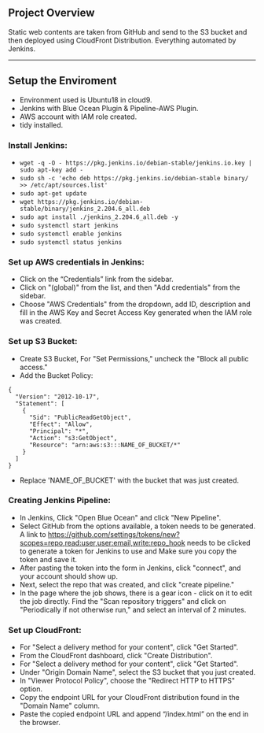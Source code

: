 ## Project Overview

Static web contents are taken from GitHub and send to the S3 bucket and then deployed using CloudFront Distribution. Everything automated by Jenkins.

---

## Setup the Enviroment

* Environment used is Ubuntu18 in cloud9.
* Jenkins with Blue Ocean Plugin & Pipeline-AWS Plugin.
* AWS account with IAM role created.
* tidy installed.

### Install Jenkins:

* `wget -q -O - https://pkg.jenkins.io/debian-stable/jenkins.io.key | sudo apt-key add -`
* `sudo sh -c 'echo deb https://pkg.jenkins.io/debian-stable binary/ >> /etc/apt/sources.list'`
* `sudo apt-get update`
* `wget https://pkg.jenkins.io/debian-stable/binary/jenkins_2.204.6_all.deb`
* `sudo apt install ./jenkins_2.204.6_all.deb -y`
* `sudo systemctl start jenkins`
* `sudo systemctl enable jenkins`
* `sudo systemctl status jenkins`

### Set up AWS credentials in Jenkins:

* Click on the “Credentials” link from the sidebar.
* Click on "(global)" from the list, and then "Add credentials" from the sidebar.
* Choose "AWS Credentials" from the dropdown, add ID, description and fill in the AWS Key and Secret Access Key generated when the IAM role was created.

### Set up S3 Bucket:

* Create S3 Bucket, For "Set Permissions," uncheck the "Block all public access."
* Add the Bucket Policy:
```
{
  "Version": "2012-10-17",
  "Statement": [
    {
      "Sid": "PublicReadGetObject",
      "Effect": "Allow",
      "Principal": "*",
      "Action": "s3:GetObject",
      "Resource": "arn:aws:s3:::NAME_OF_BUCKET/*"
    }
  ]
}
```
* Replace 'NAME_OF_BUCKET' with the bucket that was just created.

### Creating Jenkins Pipeline:

* In Jenkins, Click "Open Blue Ocean" and click "New Pipeline".
* Select GitHub from the options available, a token needs to be generated. A link to https://github.com/settings/tokens/new?scopes=repo,read:user,user:email,write:repo_hook needs to be clicked to generate a token for Jenkins to use and Make sure you copy the token and save it.
* After pasting the token into the form in Jenkins, click "connect", and your account should show up.
* Next, select the repo that was created, and click "create pipeline."
* In the page where the job shows, there is a gear icon - click on it to edit the job directly. Find the "Scan repository triggers" and click on "Periodically if not otherwise run," and select an interval of 2 minutes.

### Set up CloudFront:

* For "Select a delivery method for your content", click "Get Started".
* From the CloudFront dashboard, click "Create Distribution".
* For "Select a delivery method for your content", click "Get Started".
* Under "Origin Domain Name", select the S3 bucket that you just created.
* In "Viewer Protocol Policy", choose the "Redirect HTTP to HTTPS" option.
* Copy the endpoint URL for your CloudFront distribution found in the "Domain Name" column.
* Paste the copied endpoint URL and append “/index.html” on the end in the browser.



